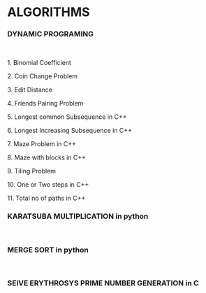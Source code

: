 # ALGORITHMS
<h3>DYNAMIC PROGRAMING</h3><br>
<p>1. Binomial Coefficient </p>
<p>2. Coin Change Problem</p>
<p>3. Edit Distance</p>
<p>4. Friends Pairing Problem</p>
<p>5. Longest common Subsequence in C++</p>
<p>6. Longest Increasing Subsequence in C++</p>
<p>7. Maze Problem in C++</p>
<p>8. Maze with blocks in C++</p>
<p>9. Tiling Problem</p> 
<p>10. One or Two steps in C++</p>
<p>11. Total no of paths in C++</p>
<h3>KARATSUBA MULTIPLICATION in python</h3><br>
<h3>MERGE SORT in python</h3><br>
<h3>SEIVE ERYTHROSYS PRIME NUMBER GENERATION in C </h3><br>

